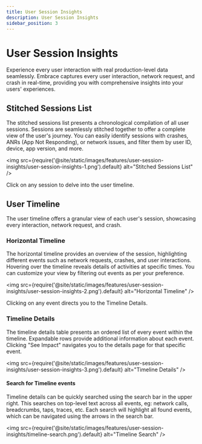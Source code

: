 ```yaml
---
title: User Session Insights
description: User Session Insights
sidebar_position: 3
---
```


# User Session Insights
Experience every user interaction with real production-level data seamlessly. Embrace captures every user interaction, network request, and crash in real-time, providing you with comprehensive insights into your users' experiences.

## Stitched Sessions List
The stitched sessions list presents a chronological compilation of all user sessions. Sessions are seamlessly stitched together to offer a complete view of the user's journey. You can easily identify sessions with crashes, ANRs (App Not Responding), or network issues, and filter them by user ID, device, app version, and more.

<img src={require('@site/static/images/features/user-session-insights/user-session-insights-1.png').default} alt="Stitched Sessions List" />

Click on any session to delve into the user timeline.

## User Timeline
The user timeline offers a granular view of each user's session, showcasing every interaction, network request, and crash.

### Horizontal Timeline
The horizontal timeline provides an overview of the session, highlighting different events such as network requests, crashes, and user interactions. Hovering over the timeline reveals details of activities at specific times. You can customize your view by filtering out events as per your preference.

<img src={require('@site/static/images/features/user-session-insights/user-session-insights-2.png').default} alt="Horizontal Timeline" />

Clicking on any event directs you to the Timeline Details.

### Timeline Details
The timeline details table presents an ordered list of every event within the timeline. Expandable rows provide additional information about each event. Clicking "See Impact" navigates you to the details page for that specific event.

<img src={require('@site/static/images/features/user-session-insights/user-session-insights-3.png').default} alt="Timeline Details" />

#### Search for Timeline events
Timeline details can be quickly searched using the search bar in the upper right.  This searches on top-level text across all events, eg: network calls, breadcrumbs, taps, traces, etc.  Each search will highlight all found events, which can be navigated using the arrows in the search bar.

<img src={require('@site/static/images/features/user-session-insights/timeline-search.png').default} alt="Timeline Search" />
